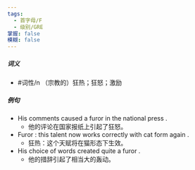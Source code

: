 ```yaml
---
tags:
  - 首字母/F
  - 级别/GRE
掌握: false
模糊: false
---
```

##### 词义
- #词性/n  （宗教的）狂热；狂怒；激励
##### 例句
- His comments caused a furor in the national press .
	- 他的评论在国家报纸上引起了狂怒。
- Furor : this talent now works correctly with cat form again .
	- 狂热：这个天赋将在猫形态下生效。
- His choice of words created quite a furor .
	- 他的措辞引起了相当大的轰动。
